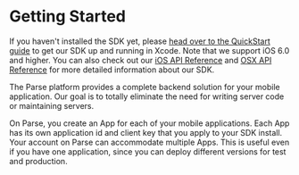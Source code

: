 # Getting Started

If you haven't installed the SDK yet, please [head over to the QuickStart guide](/apps/quickstart) to get our SDK up and running in Xcode. Note that we support iOS 6.0 and higher. You can also check out our [iOS API Reference](/docs/ios/api) and [OSX API Reference](/docs/osx/api) for more detailed information about our SDK.

The Parse platform provides a complete backend solution for your mobile application. Our goal is to totally eliminate the need for writing server code or maintaining servers.

On Parse, you create an App for each of your mobile applications. Each App has its own application id and client key that you apply to your SDK install. Your account on Parse can accommodate multiple Apps. This is useful even if you have one application, since you can deploy different versions for test and production.